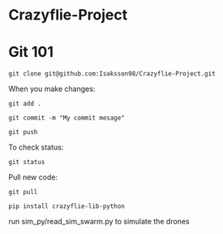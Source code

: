 # Crazyflie-Project


# Git 101
`git clone git@github.com:Isaksson98/Crazyflie-Project.git `

When you make changes:

`git add . `

`git commit -m "My commit mesage" `

`git push`

To check status:

`git status`

Pull new code:

`git pull`


`pip install crazyflie-lib-python`

run sim_py/read_sim_swarm.py to simulate the drones

